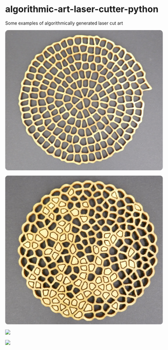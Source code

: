 # algorithmic-art-laser-cutter-python

Some examples of algorithmically generated laser cut art

 ![](images/1cf1714c.png)
 
 ![](images/bd99ef89.png)
 
 ![](images/8abfa6c0.png)
 
 ![](images/71bab405.png)